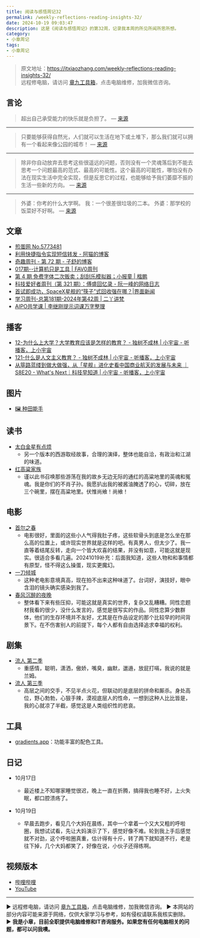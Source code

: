 ```yaml
---
title: 阅读与感悟周记32
permalink: /weekly-reflections-reading-insights-32/
date: 2024-10-19 09:03:47
description: 这是《阅读与感悟周记》的第32周，记录我本周的所见所闻所思所想。
category:
- 小章周记
tags:
- 小章周记
---
```



> 原文地址：<https://itxiaozhang.com/weekly-reflections-reading-insights-32/>  
> 远程修电脑，请访问 [章九工具箱](https://zhang9.com/)，点击电脑维修，加我微信咨询。 

## 言论

> 超出自己承受能力的快乐就是负担了。
— [来源](https://jandan.net/t/5774111)

---

> 只要能够获得自然光，人们就可以生活在地下或土堆下，那么我们就可以拥有一个看起来像公园的城市！
— [来源](https://news.ycombinator.com/item?id=41823811)

---

> 除非你自动放弃去思考这些很遥远的问题，否则没有一个灵魂落后到不能去思考一个问题最高的范式、最高的可能性。这个最高的可能性，哪怕没有办法在现实生活中完全实现，但是反思它的过程，也能够给予我们萎靡不振的生活一些新的方向。
— [来源](https://www.xiaoyuzhoufm.com/episode/6711a5bd0d2f24f289f16377)

---

> 外婆：你考的什么大学啊。
我：一个很差很垃圾的二本。
外婆：那学校的饭菜好不好啊。
— [来源](https://jandan.net/t/5774963)

## 文章

- [煎蛋网 No.5773481](https://jandan.net/t/5773481)
- [利用快捷指令实现短信转发 - 阿猫的博客](https://ameow.xyz/archives/sms-forwarding-with-apple-shortcuts)
- [奇趣周刊 - 第 72 期 - 子舒的博客](https://zishu.me/blog/weekly-72.html/)
- [017期--计算机只是工具 | FAV0周刊](https://fav0.com/posts/2024/017)
- [第 4 期 免费字体二次贩卖；刮刮乐模拟器；小报童 | 楷鹏](https://wukaipeng.com/weekly/4)
- [科技爱好者周刊（第 321 期）：傅盛回忆录 - 阮一峰的网络日志](https://www.ruanyifeng.com/blog/2024/10/weekly-issue-321.html)
- [首试即成功，SpaceX星舰的“筷子”式回收强在哪？|界面新闻](https://www.jiemian.com/article/11824869.html)
- [学习周刊-总第181期-2024年第42周 | 二丫讲梵](https://wiki.eryajf.net/pages/4abe84/)
- [AIPO共学课 | 李继刚提示词课万字整理](https://mp.weixin.qq.com/s/R8UbrixkKHXE4dnVt0VMvw)

## 播客

- [12-为什么上大学？大学教育应该是怎样的教育？ - 独树不成林 | 小宇宙 - 听播客，上小宇宙](https://www.xiaoyuzhoufm.com/episode/6556db5b0500be931cbbd4e1)
- [121-什么是人文主义教育？ - 独树不成林 | 小宇宙 - 听播客，上小宇宙](https://www.xiaoyuzhoufm.com/episode/6711a5bd0d2f24f289f16377)
- [从筚路蓝缕到做大做强，从「星舰」进化史看中国商业航天的发展与未来 ｜S8E20 - What's Next｜科技早知道 | 小宇宙 - 听播客，上小宇宙](https://www.xiaoyuzhoufm.com/episode/67111cacd9a875d5a9827c46)

## 图片

- [🖼 种田能手](https://jandan.net/t/5774864)

## 读书

- [太白金星有点烦](https://neodb.social/book/5TJTVlzTEWh0ppN8EC2uPc)
  - 另一个版本的西游取经故事，合理的演绎，整体也能自洽，有政治和江湖的味道。
- [红高粱家族](https://neodb.social/book/3yRGnQYC0xnJMMZz7bPLT6)
  - 谨以此书召唤那些游荡在我的故乡无边无际的通红的高粱地里的英魂和冤魂。我是你们的不肖子孙。我愿扒出我的被酱油腌透了的心，切碎，放在三个碗里，摆在高粱地里。伏惟尚飨！尚飨！

## 电影

- [首尔之春](https://neodb.social/movie/6rjVMh6bdr8u0LJBAKf8Td)
  - 电影很好，里面的这些小人气得我肚子疼，这些软骨头到底是怎么坐在那么高的位置上，或许现实世界就是这样的吧。有真男人，但太少了。我一直等着结尾反转，走向一个皆大欢喜的结果，并没有如意，可能这就是现实。很适合多看几遍。20241019补充：后面我知道，这些人物和和事情都有原型，怪不得这么操蛋，现实更魔幻。
- [一刀倾城](https://neodb.social/movie/2e2QJ3otHPvZjRC2m5fl4o)
  - 这种老电影意境真高，现在拍不出来这种味道了。台词好，演技好，眼中含泪的镜头确实感染到我了。
- [春风沉醉的夜晚](https://neodb.social/movie/0wuHeSHIeXLtezLCsssmnf)
  - 整体看下来有些压抑，可能这就是真实的世界，复杂又乱糟糟。同性恋题材我看的很少，没什么发言的，感觉是很写实的作品。同性恋算少数群体，他们的生存环境并不友好，尤其是在作品设定的那个比较早的时间背景下。在不伤害别人的前提下，每个人都有自由选择追求幸福的权利。

## 剧集

- [流人 第二季](https://neodb.social/tv/season/2Eqn7nsOKfduXHmcvFFLQP)
  - 重感情，聪明，潇洒，傲娇，嘴臭，幽默，邋遢，放屁打嗝，我说的就是兰姆。
- [流人 第三季](https://neodb.social/tv/season/3nfveBbMneBefgMBcWhZ3M)
  - 高层之间的交手，不见半点火花，但联动的是底层的拼命和厮杀。身处高位，野心勃勃，心狠手辣，漠视底层人的性命，一想到这种人比比皆是，我的心就凉了半截，感觉这是人类组织性的悲哀。

## 工具

- [gradients.app](https://gradients.app/)：功能丰富的配色工具。

## 日记

- 10月17日
  - 最近楼上不知哪家睡觉很迟，晚上一直在折腾，搞得我也睡不好，上火失眠，都口腔溃疡了。

- 10月19日
  - 早晨去跑步，看见几个大妈在晨练，其中一个拿着一个又大又粗的呼啦圈，我想试试看，先让大妈演示了下，感觉好像不难。轮到我上手后感觉就不对劲，这个呼啦圈真重，估计得有十斤，转了两下就知道不行，老是往下掉，几个大妈都笑了，好像在说，小伙子还得练啊。

## 视频版本

- [哔哩哔哩](https://www.bilibili.com/video/BV1xzCXYuEPq)
- [YouTube](https://youtu.be/xCPIJek40AI?si=PM2YGUNKUT1Lu8VH)

---
▶ 远程修电脑，请访问 [章九工具箱](https://zhang9.com/)，点击电脑维修，加我微信咨询。 
▶ 本网站的部分内容可能来源于网络，仅供大家学习与参考，如有侵权请联系我核实删除。  
▶ **我是小章，目前全职提供电脑维修和IT咨询服务。如果您有任何电脑相关的问题，都可以问我噢。**  
